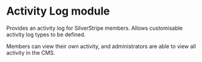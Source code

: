 # Activity Log module

Provides an activity log for SilverStripe members. Allows customisable activity log types to be defined.

Members can view their own activity, and administrators are able to view all activity in the CMS.